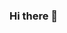 ### Hi there 👋

<!--
**avdhut5201/avdhut5201** is a ✨ _special_ ✨ repository because its `README.md` (this file) appears on your GitHub profile.

Here are some ideas to get you started:

Ok so this is my first github repo. so bear with me. This is a bot which views and downloads the result from mit-wpu erp website
Features:
As of now it downloads the result of your latest exam you appeared.If you want to make more specific u are welcome 

How to use it:
Just download selenium and chrome webdriver and place it in folder mentioned or you can give path of your own webdriver in main class i.e erp.java
Also change the credentials from LoginPage.java file to access your account
To execute bot access erp.java 
All class names are specific webpages ad those pages can be accessed from pageobjecj package from src folder

-->

